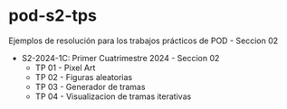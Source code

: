 # pod-s2-tps
Ejemplos de resolución para los trabajos prácticos de POD - Seccion 02


* S2-2024-1C: Primer Cuatrimestre 2024 - Seccion 02
    * TP 01 - Pixel Art
    * TP 02 - Figuras aleatorias
    * TP 03 - Generador de tramas 
    * TP 04 - Visualizacion de tramas iterativas



